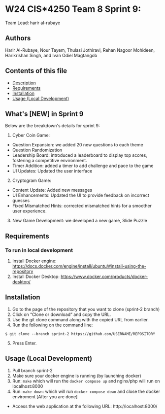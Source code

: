 # W24 CIS*4250 Team 8 Sprint 9:
Team Lead: harir al-rubaye 

## Authors
 Harir Al-Rubaye, Nour Tayem, Thulasi Jothiravi, Rehan Nagoor Mohideen, Harikrishan Singh, and Ivan Odiel Magtangob

## Contents of this file
 * [Description](#whats-new-in-sprint-8)
 * [Requirements](#requirements)
 * [Installation](#installation)
 * [Usage (Local Development)](#usage-local-development)


## What's [NEW] in Sprint 9
 Below are the breakdown's details for sprint 9:

1. Cyber Coin Game: 
- Question Expansion: we added 20 new questions to each theme
- Question Randomization
- Leadership Board: introduced a leaderboard to display top scores, fostering a competitive environment.
- Timer Addition: added a timer to add challenge and pace to the game
- UI Updates: Updated the user interface


2. Cryptogram Game:
- Content Update: Added new messages
- UI Enhancements: Updated the UI to provide feedback on incorrect guesses
- Fixed Mismatched Hints: corrected mismatched hints for a smoother user experience.

3. New Game Development: we developed a new game, Slide Puzzle


## Requirements

### To run in local development
1. Install Docker engine: https://docs.docker.com/engine/install/ubuntu/#install-using-the-repository
2. Install Docker Desktop: https://www.docker.com/products/docker-desktop/

## Installation
1. Go to the page of the repository that you want to clone (sprint-2 branch)
2. Click on “Clone or download” and copy the URL.
3. Use the git clone command along with the copied URL from earlier.
4. Run the following on the command line:

```
$ git clone --branch sprint-2 https://github.com/USERNAME/REPOSITORY
```
5. Press Enter.

## Usage (Local Development)
1. Pull branch sprint-2
2. Make sure your docker engine is running (by launching docker)
3. Run: `make` which will run the `docker compose up` and nginx/php will run on localhost:8000
4. Run: `make down`: which will run `docker compose down` and close the docker enviroment [After you are done]

 * Access the web application at the following URL: http://localhost:8000/

